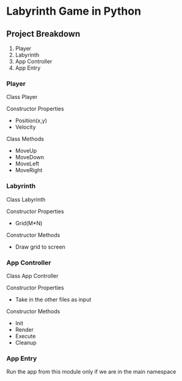 # Labyrinth Game in Python

## Project Breakdown

1. Player
2. Labyrinth
3. App Controller
4. App Entry

### Player

Class Player

Constructor Properties

- Position(x,y)
- Velocity

Class Methods

- MoveUp
- MoveDown
- MoveLeft
- MoveRight

### Labyrinth

Class Labyrinth

Constructor Properties

- Grid(M\*N)

Constructor Methods

- Draw grid to screen

### App Controller

Class App Controller

Constructor Properties

- Take in the other files as input

Constructor Methods

- Init
- Render
- Execute
- Cleanup

### App Entry

Run the app from this module only if we are in the main namespace
